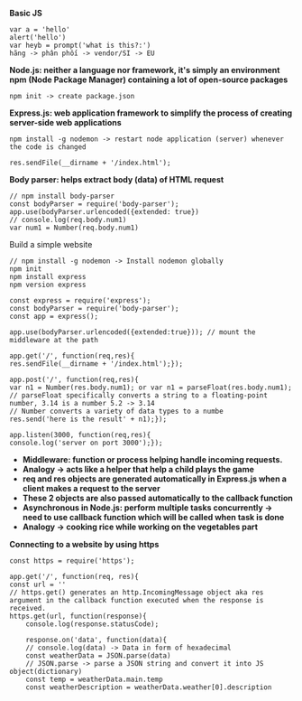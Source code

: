 **Basic JS**

    var a = 'hello'
    alert('hello')
    var heyb = prompt('what is this?:')
    hãng -> phân phối -> vendor/SI -> EU

**Node.js: neither a language nor framework, it's simply an environment**<br>
**npm (Node Package Manager) containing a lot of open-source packages**

    npm init -> create package.json
    
**Express.js: web application framework to simplify the process of creating server-side web applications**
    
    npm install -g nodemon -> restart node application (server) whenever the code is changed

    res.sendFile(__dirname + '/index.html');
    
**Body parser: helps extract body (data) of HTML request**

    // npm install body-parser
    const bodyParser = require('body-parser');
    app.use(bodyParser.urlencoded({extended: true})
    // console.log(req.body.num1)
    var num1 = Number(req.body.num1)
        
Build a simple website

    // npm install -g nodemon -> Install nodemon globally
    npm init 
    npm install express
    npm version express

    const express = require('express');
    const bodyParser = require('body-parser');
    const app = express();

    app.use(bodyParser.urlencoded({extended:true})); // mount the middleware at the path

    app.get('/', function(req,res){
    res.sendFile(__dirname + '/index.html');});

    app.post('/', function(req,res){
    var n1 = Number(res.body.num1); or var n1 = parseFloat(res.body.num1);
    // parseFloat specifically converts a string to a floating-point number, 3.14 is a number 5.2 -> 3.14
    // Number converts a variety of data types to a numbe
    res.send('here is the result' + n1);});
       
    app.listen(3000, function(req,res){
    console.log('server on port 3000');});
        
- **Middleware: function or process helping handle incoming requests.**
- **Analogy -> acts like a helper that help a child plays the game**<br>
- **req and res objects are generated automatically in Express.js when a client makes a request to the server**
- **These 2 objects are also passed automatically to the callback function**  
- **Asynchronous in Node.js: perform multiple tasks concurrently -> need to use callback function which will be called when task is done**
- **Analogy -> cooking rice while working on the vegetables part**<br>

**Connecting to a website by using https**

    const https = require('https');
    
    app.get('/', function(req, res){
    const url = ''
    // https.get() generates an http.IncomingMessage object aka res argument in the callback function executed when the response is received.
    https.get(url, function(response){
        console.log(response.statusCode);
    
        response.on('data', function(data){
        // console.log(data) -> Data in form of hexadecimal
        const weatherData = JSON.parse(data) 
        // JSON.parse -> parse a JSON string and convert it into JS object(dictionary)
        const temp = weatherData.main.temp
        const weatherDescription = weatherData.weather[0].description

